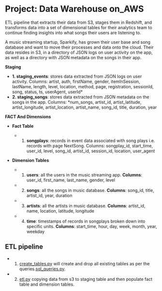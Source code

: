 # Project: Data Warehouse on_AWS
ETL pipeline that extracts their data from S3, stages them in Redshift, and transforms data into a set of dimensional tables for their analytics team to continue finding insights into what songs their users are listening to.

A music streaming startup, Sparkify, has grown their user base and song database and want to move their processes and data onto the cloud. Their data resides in S3, in a directory of JSON logs on user activity on the app, as well as a directory with JSON metadata on the songs in their app.

**Staging**

- **1. staging_events**: stores data extracted from JSON logs on user activity. Columns: artist, auth, firstName, gender, itemInSession, lastName, length, level, location, method, page, registration, sessionId, song, status, ts, userAgent, userId*
- **2. staging_songs**: stores data extracted from JSON metadata on the songs in the app. Columns: *num_songs, artist_id, artist_latitude, artist_longitude, artist_location, artist_name, song_id, title, duration, year

**FACT And Dimensions**

- **Fact Table**
  - 1. **songplays**: records in event data associated with song plays i.e. records with page NextSong. Columns: songplay_id, start_time, user_id, level, song_id, artist_id, session_id, location, user_agent

- **Dimension Tables**
  - 1. **users**: all the users in the music streaming app.
  **Columns**: user_id, first_name, last_name, gender, level

  - 2. **songs**: all the songs in music database.
  **Columns**: song_id, title, artist_id, year, duration

  - 3. **artists**: all the artists in music database.
  **Columns**: artist_id, name, location, latitude, longitude

  - 4. **time**: timestamps of records in songplays broken down into specific units. 
  **Columns**: start_time, hour, day, week, month, year, weekday

## ETL pipeline

- 1. [create_tables.py](create_tables.py) will create and drop all existing tables as per the queries.[sql_queries.py](sql_queries.py).

- 2. [etl.py](etl.py) copying data from s3 to staging table and then populate fact table and dimension tables.
